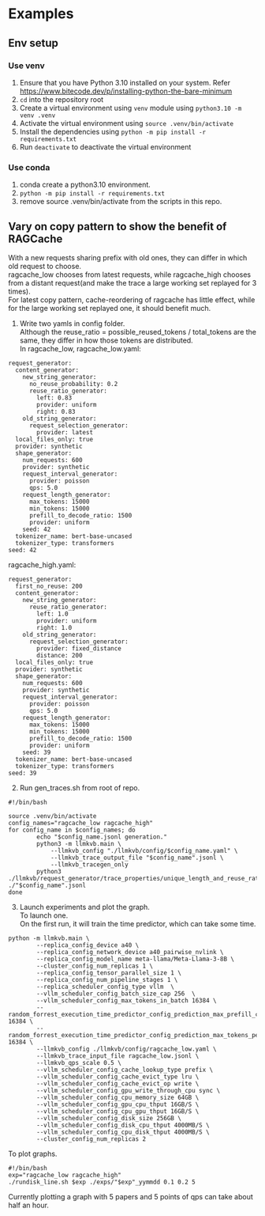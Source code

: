 # Examples
## Env setup
### Use venv
1. Ensure that you have Python 3.10 installed on your system. Refer <https://www.bitecode.dev/p/installing-python-the-bare-minimum>
2. `cd` into the repository root
3. Create a virtual environment using `venv` module using `python3.10 -m venv .venv`
4. Activate the virtual environment using `source .venv/bin/activate`
5. Install the dependencies using `python -m pip install -r requirements.txt`
6. Run `deactivate` to deactivate the virtual environment
### Use conda
1. conda create a python3.10 environment.  
2. ```python -m pip install -r requirements.txt```  
3. remove source .venv/bin/activate from the scripts in this repo.  
## Vary on copy pattern to show the benefit of RAGCache
With a new requests sharing prefix with old ones, they can differ in which old request to choose.  
ragcache_low chooses from latest requests, while ragcache_high chooses from a distant request(and make the trace a large working set replayed for 3 times).  
For latest copy pattern, cache-reordering of ragcache has little effect, while for the large working set replayed one, it should benefit much.  
1. Write two yamls in config folder.  
Although the reuse_ratio = possible_reused_tokens / total_tokens are the same, they differ in how those tokens are distributed.  
In ragcache_low, 
ragcache_low.yaml:  
```
request_generator:
  content_generator:
    new_string_generator:
      no_reuse_probability: 0.2
      reuse_ratio_generator:
        left: 0.83
        provider: uniform
        right: 0.83
    old_string_generator:
      request_selection_generator:
        provider: latest
  local_files_only: true
  provider: synthetic
  shape_generator:
    num_requests: 600
    provider: synthetic
    request_interval_generator:
      provider: poisson
      qps: 5.0
    request_length_generator:
      max_tokens: 15000
      min_tokens: 15000
      prefill_to_decode_ratio: 1500
      provider: uniform
    seed: 42
  tokenizer_name: bert-base-uncased
  tokenizer_type: transformers
seed: 42
```
ragcache_high.yaml:  
```
request_generator:
  first_no_reuse: 200
  content_generator:
    new_string_generator:
      reuse_ratio_generator:
        left: 1.0
        provider: uniform
        right: 1.0
    old_string_generator:
      request_selection_generator:
        provider: fixed_distance
        distance: 200
  local_files_only: true
  provider: synthetic
  shape_generator:
    num_requests: 600
    provider: synthetic
    request_interval_generator:
      provider: poisson
      qps: 5.0
    request_length_generator:
      max_tokens: 15000
      min_tokens: 15000
      prefill_to_decode_ratio: 1500
      provider: uniform
    seed: 39
  tokenizer_name: bert-base-uncased
  tokenizer_type: transformers
seed: 39
```
2. Run gen_traces.sh from root of repo.  
```
#!/bin/bash

source .venv/bin/activate
config_names="ragcache_low ragcache_high"
for config_name in $config_names; do
        echo "$config_name.jsonl generation."
        python3 -m llmkvb.main \
            --llmkvb_config "./llmkvb/config/$config_name.yaml" \
            --llmkvb_trace_output_file "$config_name".jsonl \
            --llmkvb_tracegen_only
        python3 ./llmkvb/request_generator/trace_properties/unique_length_and_reuse_ratio.py ./"$config_name".jsonl
done
```
3. Launch experiments and plot the graph.  
To launch one.  
On the first run, it will train the time predictor, which can take some time.  
```
python -m llmkvb.main \
        --replica_config_device a40 \
        --replica_config_network_device a40_pairwise_nvlink \
        --replica_config_model_name meta-llama/Meta-Llama-3-8B \
        --cluster_config_num_replicas 1 \
        --replica_config_tensor_parallel_size 1 \
        --replica_config_num_pipeline_stages 1 \
        --replica_scheduler_config_type vllm  \
        --vllm_scheduler_config_batch_size_cap 256  \
        --vllm_scheduler_config_max_tokens_in_batch 16384 \
        --random_forrest_execution_time_predictor_config_prediction_max_prefill_chunk_size 16384 \
        --random_forrest_execution_time_predictor_config_prediction_max_tokens_per_request 16384 \
        --llmkvb_config ./llmkvb/config/ragcache_low.yaml \
        --llmkvb_trace_input_file ragcache_low.jsonl \
        --llmkvb_qps_scale 0.5 \
        --vllm_scheduler_config_cache_lookup_type prefix \
        --vllm_scheduler_config_cache_evict_type lru \
        --vllm_scheduler_config_cache_evict_op write \
        --vllm_scheduler_config_gpu_write_through_cpu sync \
        --vllm_scheduler_config_cpu_memory_size 64GB \
        --vllm_scheduler_config_gpu_cpu_thput 16GB/S \
        --vllm_scheduler_config_cpu_gpu_thput 16GB/S \
        --vllm_scheduler_config_disk_size 256GB \
        --vllm_scheduler_config_disk_cpu_thput 4000MB/S \
        --vllm_scheduler_config_cpu_disk_thput 4000MB/S \
        --cluster_config_num_replicas 2
```
To plot graphs.  
```
#!/bin/bash
exp="ragcache_low ragcache_high"
./rundisk_line.sh $exp ./exps/"$exp"_yymmdd 0.1 0.2 5
```
Currently plotting a graph with 5 papers and 5 points of qps can take about half an hour.  